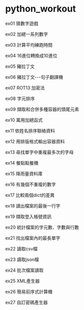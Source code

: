 # python_workout

ex01 猜數字遊戲

ex02 加總一系列數字

ex03 計算平均練跑時間

ex04 16進位轉換成10進位

ex05 豬拉丁文

ex06 豬拉丁文---句子翻譯機

ex07 ROT13 加密法

ex08 字元排序

ex09 擷取和合併多種容器的頭尾元素

ex10 萬用加總函式

ex11 依姓名排序聯絡資料

ex12 用排版格式輸出容器資料

ex13 尋找單字中重複最多次的字母

ex14 餐點點餐機

ex15 降雨量資料庫

ex16 有幾個不重複的數字

ex17 比較兩個dict的差異

ex18 讀出檔案的最後一行字

ex19 擷取登入帳號資訊

ex20 統計檔案的字元數、字數與行數

ex21 找出檔案內的最長單字

ex22 讀取csv檔

ex23 讀取json檔

ex24 批次檔案讀取

ex25 XML產生器

ex26 簡易前序式計算機

ex27 自訂密碼產生器